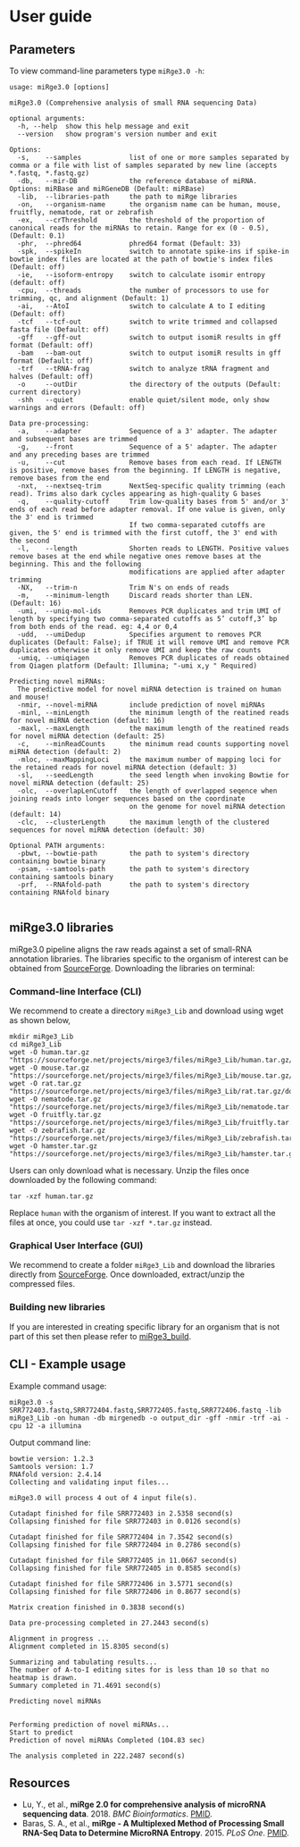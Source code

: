 # User guide

## Parameters

To view command-line parameters type `miRge3.0 -h`:
```
usage: miRge3.0 [options]

miRge3.0 (Comprehensive analysis of small RNA sequencing Data)

optional arguments:
  -h, --help  show this help message and exit
  --version   show program's version number and exit

Options:
  -s,    --samples            list of one or more samples separated by comma or a file with list of samples separated by new line (accepts *.fastq, *.fastq.gz)
  -db,   --mir-DB             the reference database of miRNA. Options: miRBase and miRGeneDB (Default: miRBase)
  -lib,  --libraries-path     the path to miRge libraries
  -on,   --organism-name      the organism name can be human, mouse, fruitfly, nematode, rat or zebrafish
  -ex,   --crThreshold        the threshold of the proportion of canonical reads for the miRNAs to retain. Range for ex (0 - 0.5), (Default: 0.1)
  -phr,  --phred64            phred64 format (Default: 33)
  -spk,  --spikeIn            switch to annotate spike-ins if spike-in bowtie index files are located at the path of bowtie's index files (Default: off)
  -ie,   --isoform-entropy    switch to calculate isomir entropy (default: off)
  -cpu,  --threads            the number of processors to use for trimming, qc, and alignment (Default: 1)
  -ai,   --AtoI               switch to calculate A to I editing (Default: off)
  -tcf   --tcf-out            switch to write trimmed and collapsed fasta file (Default: off)
  -gff   --gff-out            switch to output isomiR results in gff format (Default: off)
  -bam   --bam-out            switch to output isomiR results in gff format (Default: off)
  -trf   --tRNA-frag          switch to analyze tRNA fragment and halves (Default: off)
  -o     --outDir             the directory of the outputs (Default: current directory)
  -shh   --quiet              enable quiet/silent mode, only show warnings and errors (Default: off)

Data pre-processing:
  -a,    --adapter            Sequence of a 3' adapter. The adapter and subsequent bases are trimmed
  -g,    --front              Sequence of a 5' adapter. The adapter and any preceding bases are trimmed
  -u,    --cut                Remove bases from each read. If LENGTH is positive, remove bases from the beginning. If LENGTH is negative, remove bases from the end
  -nxt,  --nextseq-trim       NextSeq-specific quality trimming (each read). Trims also dark cycles appearing as high-quality G bases
  -q,    --quality-cutoff     Trim low-quality bases from 5' and/or 3' ends of each read before adapter removal. If one value is given, only the 3' end is trimmed
                              If two comma-separated cutoffs are given, the 5' end is trimmed with the first cutoff, the 3' end with the second
  -l,    --length             Shorten reads to LENGTH. Positive values remove bases at the end while negative ones remove bases at the beginning. This and the following
                              modifications are applied after adapter trimming
  -NX,   --trim-n             Trim N's on ends of reads
  -m,    --minimum-length     Discard reads shorter than LEN. (Default: 16)
  -umi,  --uniq-mol-ids       Removes PCR duplicates and trim UMI of length by specifying two comma-separated cutoffs as 5’ cutoff,3’ bp from both ends of the read. eg: 4,4 or 0,4
  -udd,  --umiDedup           Specifies argument to removes PCR duplicates (Default: False); if TRUE it will remove UMI and remove PCR duplicates otherwise it only remove UMI and keep the raw counts
  -umiq, --umiqiagen          Removes PCR duplicates of reads obtained from Qiagen platform (Default: Illumina; "-umi x,y " Required)

Predicting novel miRNAs:
  The predictive model for novel miRNA detection is trained on human and mouse!
  -nmir, --novel-miRNA        include prediction of novel miRNAs
  -minl, --minLength          the minimum length of the reatined reads for novel miRNA detection (default: 16)
  -maxl, --maxLength          the maximum length of the reatined reads for novel miRNA detection (default: 25)
  -c,    --minReadCounts      the minimum read counts supporting novel miRNA detection (default: 2)
  -mloc, --maxMappingLoci     the maximum number of mapping loci for the retained reads for novel miRNA detection (default: 3)
  -sl,   --seedLength         the seed length when invoking Bowtie for novel miRNA detection (default: 25)
  -olc,  --overlapLenCutoff   the length of overlapped seqence when joining reads into longer sequences based on the coordinate
                              on the genome for novel miRNA detection (default: 14)
  -clc,  --clusterLength      the maximum length of the clustered sequences for novel miRNA detection (default: 30)

Optional PATH arguments:
  -pbwt, --bowtie-path        the path to system's directory containing bowtie binary
  -psam, --samtools-path      the path to system's directory containing samtools binary
  -prf,  --RNAfold-path       the path to system's directory containing RNAfold binary
    
```

## miRge3.0 libraries
miRge3.0 pipeline aligns the raw reads against a set of small-RNA annotation libraries. The libraries specific to the organism of interest can be obtained from [SourceForge](https://sourceforge.net/projects/mirge3/files/miRge3_Lib/). Downloading the libraries on terminal:

### Command-line Interface (CLI)
We recommend to create a directory `miRge3_Lib` and download using wget as shown below,
```
mkdir miRge3_Lib
cd miRge3_Lib
wget -O human.tar.gz "https://sourceforge.net/projects/mirge3/files/miRge3_Lib/human.tar.gz/download"
wget -O mouse.tar.gz "https://sourceforge.net/projects/mirge3/files/miRge3_Lib/mouse.tar.gz/download"
wget -O rat.tar.gz "https://sourceforge.net/projects/mirge3/files/miRge3_Lib/rat.tar.gz/download"
wget -O nematode.tar.gz "https://sourceforge.net/projects/mirge3/files/miRge3_Lib/nematode.tar.gz/download"
wget -O fruitfly.tar.gz "https://sourceforge.net/projects/mirge3/files/miRge3_Lib/fruitfly.tar.gz/download"
wget -O zebrafish.tar.gz "https://sourceforge.net/projects/mirge3/files/miRge3_Lib/zebrafish.tar.gz/download"
wget -O hamster.tar.gz "https://sourceforge.net/projects/mirge3/files/miRge3_Lib/hamster.tar.gz/download"
```
Users can only download what is necessary. Unzip the files once downloaded by the following command:
```
tar -xzf human.tar.gz
```
Replace `human` with the organism of interest. If you want to extract all the files at once, you could use `tar -xzf *.tar.gz` instead. 

### Graphical User Interface (GUI)
We recommend to create a folder `miRge3_Lib` and download the libraries directly from [SourceForge](https://sourceforge.net/projects/mirge3/files/miRge3_Lib/). Once downloaded, extract/unzip the compressed files. 

### Building new libraries 
If you are interested in creating specific library for an organism that is not part of this set then please refer to [miRge3_build](https://github.com/mhalushka/miRge3_build).


## CLI - Example usage 

Example command usage:
```
miRge3.0 -s SRR772403.fastq,SRR772404.fastq,SRR772405.fastq,SRR772406.fastq -lib miRge3_Lib -on human -db mirgenedb -o output_dir -gff -nmir -trf -ai -cpu 12 -a illumina 
```
Output command line:
```
bowtie version: 1.2.3
Samtools version: 1.7
RNAfold version: 2.4.14
Collecting and validating input files...

miRge3.0 will process 4 out of 4 input file(s).

Cutadapt finished for file SRR772403 in 2.5358 second(s)
Collapsing finished for file SRR772403 in 0.0126 second(s)

Cutadapt finished for file SRR772404 in 7.3542 second(s)
Collapsing finished for file SRR772404 in 0.2786 second(s)

Cutadapt finished for file SRR772405 in 11.0667 second(s)
Collapsing finished for file SRR772405 in 0.8585 second(s)

Cutadapt finished for file SRR772406 in 3.5771 second(s)
Collapsing finished for file SRR772406 in 0.8677 second(s)

Matrix creation finished in 0.3838 second(s)

Data pre-processing completed in 27.2443 second(s)

Alignment in progress ...
Alignment completed in 15.8305 second(s)

Summarizing and tabulating results...
The number of A-to-I editing sites for is less than 10 so that no heatmap is drawn.
Summary completed in 71.4691 second(s)

Predicting novel miRNAs


Performing prediction of novel miRNAs...
Start to predict
Prediction of novel miRNAs Completed (104.83 sec)

The analysis completed in 222.2487 second(s)
```


## Resources 
* Lu, Y., et al., **miRge 2.0 for comprehensive analysis of microRNA sequencing data**. 2018. *BMC Bioinformatics*. [PMID](https://pubmed.ncbi.nlm.nih.gov/30153801/). 
* Baras, S. A., et al., **miRge - A Multiplexed Method of Processing Small RNA-Seq Data to Determine MicroRNA Entropy**. 2015. *PLoS One*. [PMID](https://pubmed.ncbi.nlm.nih.gov/26571139/).

